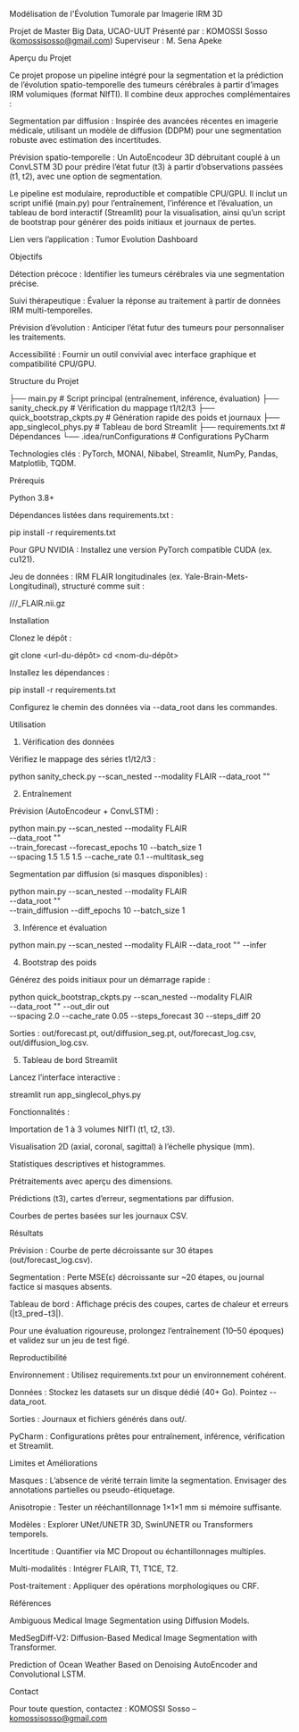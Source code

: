 Modélisation de l'Évolution Tumorale par Imagerie IRM 3D

Projet de Master Big Data, UCAO-UUT
Présenté par : KOMOSSI Sosso (komossisosso@gmail.com)
Superviseur : M. Sena Apeke

Aperçu du Projet

Ce projet propose un pipeline intégré pour la segmentation et la prédiction de l’évolution spatio-temporelle des tumeurs cérébrales à partir d’images IRM volumiques (format NIfTI). Il combine deux approches complémentaires :





Segmentation par diffusion : Inspirée des avancées récentes en imagerie médicale, utilisant un modèle de diffusion (DDPM) pour une segmentation robuste avec estimation des incertitudes.



Prévision spatio-temporelle : Un AutoEncodeur 3D débruitant couplé à un ConvLSTM 3D pour prédire l’état futur (t3) à partir d’observations passées (t1, t2), avec une option de segmentation.

Le pipeline est modulaire, reproductible et compatible CPU/GPU. Il inclut un script unifié (main.py) pour l’entraînement, l’inférence et l’évaluation, un tableau de bord interactif (Streamlit) pour la visualisation, ainsi qu’un script de bootstrap pour générer des poids initiaux et journaux de pertes.

Lien vers l’application : Tumor Evolution Dashboard

Objectifs





Détection précoce : Identifier les tumeurs cérébrales via une segmentation précise.



Suivi thérapeutique : Évaluer la réponse au traitement à partir de données IRM multi-temporelles.



Prévision d’évolution : Anticiper l’état futur des tumeurs pour personnaliser les traitements.



Accessibilité : Fournir un outil convivial avec interface graphique et compatibilité CPU/GPU.

Structure du Projet

├── main.py                    # Script principal (entraînement, inférence, évaluation)
├── sanity_check.py           # Vérification du mappage t1/t2/t3
├── quick_bootstrap_ckpts.py  # Génération rapide des poids et journaux
├── app_singlecol_phys.py     # Tableau de bord Streamlit
├── requirements.txt          # Dépendances
└── .idea/runConfigurations   # Configurations PyCharm

Technologies clés : PyTorch, MONAI, Nibabel, Streamlit, NumPy, Pandas, Matplotlib, TQDM.

Prérequis





Python 3.8+



Dépendances listées dans requirements.txt :

pip install -r requirements.txt



Pour GPU NVIDIA : Installez une version PyTorch compatible CUDA (ex. cu121).



Jeu de données : IRM FLAIR longitudinales (ex. Yale-Brain-Mets-Longitudinal), structuré comme suit :

<root>/<PatientID>/<YYYY-MM-DD>/<PatientID>_<YYYY-MM-DD>_<HH-MM-SS>_FLAIR.nii.gz

Installation





Clonez le dépôt :

git clone <url-du-dépôt>
cd <nom-du-dépôt>



Installez les dépendances :

pip install -r requirements.txt



Configurez le chemin des données via --data_root dans les commandes.

Utilisation

1. Vérification des données

Vérifiez le mappage des séries t1/t2/t3 :

python sanity_check.py --scan_nested --modality FLAIR --data_root "<chemin-vers-donnees>"

2. Entraînement





Prévision (AutoEncodeur + ConvLSTM) :

python main.py --scan_nested --modality FLAIR \
  --data_root "<chemin-vers-donnees>" \
  --train_forecast --forecast_epochs 10 --batch_size 1 \
  --spacing 1.5 1.5 1.5 --cache_rate 0.1 --multitask_seg



Segmentation par diffusion (si masques disponibles) :

python main.py --scan_nested --modality FLAIR \
  --data_root "<chemin-vers-donnees>" \
  --train_diffusion --diff_epochs 10 --batch_size 1

3. Inférence et évaluation

python main.py --scan_nested --modality FLAIR --data_root "<chemin-vers-donnees>" --infer

4. Bootstrap des poids

Générez des poids initiaux pour un démarrage rapide :

python quick_bootstrap_ckpts.py --scan_nested --modality FLAIR \
  --data_root "<chemin-vers-donnees>" --out_dir out \
  --spacing 2.0 --cache_rate 0.05 --steps_forecast 30 --steps_diff 20

Sorties : out/forecast.pt, out/diffusion_seg.pt, out/forecast_log.csv, out/diffusion_log.csv.

5. Tableau de bord Streamlit

Lancez l’interface interactive :

streamlit run app_singlecol_phys.py

Fonctionnalités :





Importation de 1 à 3 volumes NIfTI (t1, t2, t3).



Visualisation 2D (axial, coronal, sagittal) à l’échelle physique (mm).



Statistiques descriptives et histogrammes.



Prétraitements avec aperçu des dimensions.



Prédictions (t3), cartes d’erreur, segmentations par diffusion.



Courbes de pertes basées sur les journaux CSV.

Résultats





Prévision : Courbe de perte décroissante sur 30 étapes (out/forecast_log.csv).



Segmentation : Perte MSE(ε) décroissante sur ~20 étapes, ou journal factice si masques absents.



Tableau de bord : Affichage précis des coupes, cartes de chaleur et erreurs (|t3_pred−t3|).



Pour une évaluation rigoureuse, prolongez l’entraînement (10–50 époques) et validez sur un jeu de test figé.

Reproductibilité





Environnement : Utilisez requirements.txt pour un environnement cohérent.



Données : Stockez les datasets sur un disque dédié (40+ Go). Pointez --data_root.



Sorties : Journaux et fichiers générés dans out/.



PyCharm : Configurations prêtes pour entraînement, inférence, vérification et Streamlit.

Limites et Améliorations





Masques : L’absence de vérité terrain limite la segmentation. Envisager des annotations partielles ou pseudo-étiquetage.



Anisotropie : Tester un rééchantillonnage 1×1×1 mm si mémoire suffisante.



Modèles : Explorer UNet/UNETR 3D, SwinUNETR ou Transformers temporels.



Incertitude : Quantifier via MC Dropout ou échantillonnages multiples.



Multi-modalités : Intégrer FLAIR, T1, T1CE, T2.



Post-traitement : Appliquer des opérations morphologiques ou CRF.

Références





Ambiguous Medical Image Segmentation using Diffusion Models.



MedSegDiff-V2: Diffusion-Based Medical Image Segmentation with Transformer.



Prediction of Ocean Weather Based on Denoising AutoEncoder and Convolutional LSTM.

Contact

Pour toute question, contactez :
KOMOSSI Sosso – komossisosso@gmail.com
